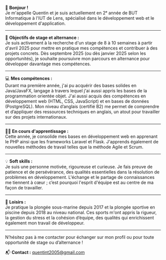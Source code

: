 👋 **Bonjour !**  
Je m'appelle Quentin et je suis actuellement en 2ᵉ année de BUT Informatique à l'IUT de Lens, spécialisé dans le développement web et le développement d'application.

---

🎯 **Objectifs de stage et alternance :**  
Je suis activement à la recherche d'un stage de 8 à 10 semaines à partir d'avril 2025 pour mettre en pratique mes compétences et contribuer à des projets concrets. Dès septembre 2025 (ou dès janvier 2025 selon les opportunités), je souhaite poursuivre mon parcours en alternance pour développer davantage mes compétences.

---

💻 **Mes compétences :**  
Durant ma première année, j'ai pu acquérir des bases solides en Java/JavaFX, langage à travers lequel j'ai aussi appris les bases de la programmation orientée objet. J'ai aussi acquis des compétences en développement web (HTML, CSS, JavaScript) et en bases de données (PostgreSQL). Mon niveau d’anglais (certifié B2) me permet de comprendre et d’appliquer des ressources techniques en anglais, un atout pour travailler sur des projets internationaux.

---

👨‍🎓 **En cours d'apprentissage :**  
Cette année, je consolide mes bases en développement web en apprenant le PHP ainsi que les frameworks Laravel et Flask. J'apprends également de nouvelles méthodes de travail telles que la méthode Agile et Scrum.

---

💡 **Soft skills :**  
Je suis une personne motivée, rigoureuse et curieuse. Je fais preuve de patience et de persévérance, des qualités essentielles dans la résolution de problèmes en développement. L'échange et le partage de connaissances me tiennent à cœur ; c’est pourquoi l'esprit d'équipe est au centre de ma façon de travailler.

---

🤿 **Loisirs :**  
Je pratique la plongée sous-marine depuis 2017 et la plongée sportive en piscine depuis 2018 au niveau national. Ces sports m'ont appris la rigueur, la gestion du stress et la cohésion d’équipe, des qualités qui enrichissent également mon travail de développeur.

---

N’hésitez pas à me contacter pour échanger sur mon profil ou pour toute opportunité de stage ou d’alternance !

📬 **Contact :** quentint2005@gmail.com
